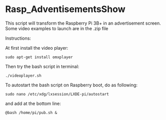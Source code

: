 # Rasp_AdventisementsShow
This script will transform the Raspberry Pi 3B+ in an advertisement screen.
Some video examples to launch are in the .zip file

Instructions:

At first install the video player:
~~~~
sudo apt-get install omxplayer
~~~~

Then try the bash script in terminal:
~~~~
./videoplayer.sh
~~~~

To autostart the bash script on Raspberry boot, do as following:
~~~~
sudo nano /etc/xdg/lxsession/LXDE-pi/autostart
~~~~
and add at the bottom line:
~~~~
@bash /home/pi/pub.sh &
~~~~
